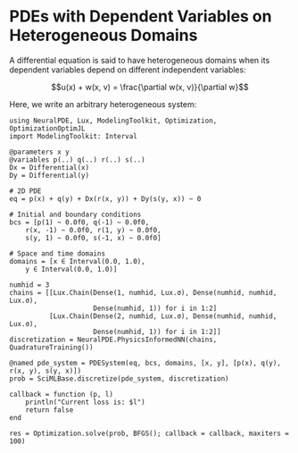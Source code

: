# PDEs with Dependent Variables on Heterogeneous Domains

A differential equation is said to have heterogeneous domains when its dependent variables
depend on different independent variables:

```math
u(x) + w(x, v) = \frac{\partial w(x, v)}{\partial w}
```

Here, we write an arbitrary heterogeneous system:

```@example heterogeneous
using NeuralPDE, Lux, ModelingToolkit, Optimization, OptimizationOptimJL
import ModelingToolkit: Interval

@parameters x y
@variables p(..) q(..) r(..) s(..)
Dx = Differential(x)
Dy = Differential(y)

# 2D PDE
eq = p(x) + q(y) + Dx(r(x, y)) + Dy(s(y, x)) ~ 0

# Initial and boundary conditions
bcs = [p(1) ~ 0.0f0, q(-1) ~ 0.0f0,
    r(x, -1) ~ 0.0f0, r(1, y) ~ 0.0f0,
    s(y, 1) ~ 0.0f0, s(-1, x) ~ 0.0f0]

# Space and time domains
domains = [x ∈ Interval(0.0, 1.0),
    y ∈ Interval(0.0, 1.0)]

numhid = 3
chains = [[Lux.Chain(Dense(1, numhid, Lux.σ), Dense(numhid, numhid, Lux.σ),
                     Dense(numhid, 1)) for i in 1:2]
          [Lux.Chain(Dense(2, numhid, Lux.σ), Dense(numhid, numhid, Lux.σ),
                     Dense(numhid, 1)) for i in 1:2]]
discretization = NeuralPDE.PhysicsInformedNN(chains, QuadratureTraining())

@named pde_system = PDESystem(eq, bcs, domains, [x, y], [p(x), q(y), r(x, y), s(y, x)])
prob = SciMLBase.discretize(pde_system, discretization)

callback = function (p, l)
    println("Current loss is: $l")
    return false
end

res = Optimization.solve(prob, BFGS(); callback = callback, maxiters = 100)
```
